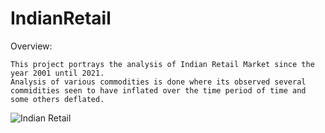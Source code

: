 # IndianRetail
Overview: 

    This project portrays the analysis of Indian Retail Market since the year 2001 until 2021. 
    Analysis of various commodities is done where its observed several commidities seen to have inflated over the time period of time and some others deflated. 
    
![Indian Retail](https://user-images.githubusercontent.com/92976042/139392545-eb55fdbb-ee79-494e-86ad-d5dc8df8c274.jpg)
